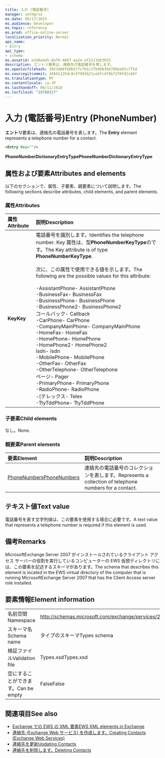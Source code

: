 ```yaml
---
title: 入力 (電話番号)
manager: sethgros
ms.date: 09/17/2015
ms.audience: Developer
ms.topic: reference
ms.prod: office-online-server
localization_priority: Normal
api_name:
- Entry
api_type:
- schema
ms.assetid: e3d0a4d5-8af8-4607-aa2e-ef3111b63b55
description: エントリ要素は、連絡先の電話番号を表します。
ms.openlocfilehash: 3953488fb0b57fcf01c2fb99039478bbe03c7f5d
ms.sourcegitcommit: 34041125dc8c5f993b21cebfc4f8b72f0fd2cb6f
ms.translationtype: MT
ms.contentlocale: ja-JP
ms.lasthandoff: 06/11/2018
ms.locfileid: "19760317"
---
```

# <a name="entry-phonenumber"></a><span data-ttu-id="feda6-103">入力 (電話番号)</span><span class="sxs-lookup"><span data-stu-id="feda6-103">Entry (PhoneNumber)</span></span>

<span data-ttu-id="feda6-104">**エントリ**要素は、連絡先の電話番号を表します。</span><span class="sxs-lookup"><span data-stu-id="feda6-104">The **Entry** element represents a telephone number for a contact.</span></span> 
  
```xml
<Entry Key=""/>
```

 <span data-ttu-id="feda6-105">**PhoneNumberDictionaryEntryType**</span><span class="sxs-lookup"><span data-stu-id="feda6-105">**PhoneNumberDictionaryEntryType**</span></span>
## <a name="attributes-and-elements"></a><span data-ttu-id="feda6-106">属性および要素</span><span class="sxs-lookup"><span data-stu-id="feda6-106">Attributes and elements</span></span>

<span data-ttu-id="feda6-107">以下のセクションで、属性、子要素、親要素について説明します。</span><span class="sxs-lookup"><span data-stu-id="feda6-107">The following sections describe attributes, child elements, and parent elements.</span></span>
  
### <a name="attributes"></a><span data-ttu-id="feda6-108">属性</span><span class="sxs-lookup"><span data-stu-id="feda6-108">Attributes</span></span>

|<span data-ttu-id="feda6-109">**属性**</span><span class="sxs-lookup"><span data-stu-id="feda6-109">**Attribute**</span></span>|<span data-ttu-id="feda6-110">**説明**</span><span class="sxs-lookup"><span data-stu-id="feda6-110">**Description**</span></span>|
|:-----|:-----|
|<span data-ttu-id="feda6-111">**Key**</span><span class="sxs-lookup"><span data-stu-id="feda6-111">**Key**</span></span> <br/> | <span data-ttu-id="feda6-112">電話番号を識別します。</span><span class="sxs-lookup"><span data-stu-id="feda6-112">Identifies the telephone number.</span></span> <span data-ttu-id="feda6-113">Key 属性は、型**PhoneNumberKeyType**のです。</span><span class="sxs-lookup"><span data-stu-id="feda6-113">The Key attribute is of type **PhoneNumberKeyType**.</span></span><br/><br/> <span data-ttu-id="feda6-114">次に、この属性で使用できる値を示します。</span><span class="sxs-lookup"><span data-stu-id="feda6-114">The following are the possible values for this attribute:</span></span><br/><br/><span data-ttu-id="feda6-115">-AssistantPhone</span><span class="sxs-lookup"><span data-stu-id="feda6-115">-  AssistantPhone</span></span>  <br/><span data-ttu-id="feda6-116">-BusinessFax</span><span class="sxs-lookup"><span data-stu-id="feda6-116">-  BusinessFax</span></span>  <br/><span data-ttu-id="feda6-117">-BusinessPhone</span><span class="sxs-lookup"><span data-stu-id="feda6-117">-  BusinessPhone</span></span>  <br/><span data-ttu-id="feda6-118">-BusinessPhone2</span><span class="sxs-lookup"><span data-stu-id="feda6-118">-  BusinessPhone2</span></span>  <br/><span data-ttu-id="feda6-119">コールバック</span><span class="sxs-lookup"><span data-stu-id="feda6-119">-  Callback</span></span>  <br/><span data-ttu-id="feda6-120">-CarPhone</span><span class="sxs-lookup"><span data-stu-id="feda6-120">-  CarPhone</span></span>  <br/><span data-ttu-id="feda6-121">-CompanyMainPhone</span><span class="sxs-lookup"><span data-stu-id="feda6-121">-  CompanyMainPhone</span></span>  <br/><span data-ttu-id="feda6-122">-HomeFax</span><span class="sxs-lookup"><span data-stu-id="feda6-122">-  HomeFax</span></span>  <br/><span data-ttu-id="feda6-123">-HomePhone</span><span class="sxs-lookup"><span data-stu-id="feda6-123">-  HomePhone</span></span>  <br/><span data-ttu-id="feda6-124">-HomePhone2</span><span class="sxs-lookup"><span data-stu-id="feda6-124">-  HomePhone2</span></span>  <br/><span data-ttu-id="feda6-125">Isdn</span><span class="sxs-lookup"><span data-stu-id="feda6-125">-  Isdn</span></span>  <br/><span data-ttu-id="feda6-126">-MobilePhone</span><span class="sxs-lookup"><span data-stu-id="feda6-126">-  MobilePhone</span></span>  <br/><span data-ttu-id="feda6-127">-OtherFax</span><span class="sxs-lookup"><span data-stu-id="feda6-127">-  OtherFax</span></span>  <br/><span data-ttu-id="feda6-128">-OtherTelephone</span><span class="sxs-lookup"><span data-stu-id="feda6-128">-  OtherTelephone</span></span>  <br/><span data-ttu-id="feda6-129">ページ</span><span class="sxs-lookup"><span data-stu-id="feda6-129">-  Pager</span></span>  <br/><span data-ttu-id="feda6-130">-PrimaryPhone</span><span class="sxs-lookup"><span data-stu-id="feda6-130">-  PrimaryPhone</span></span>  <br/><span data-ttu-id="feda6-131">-RadioPhone</span><span class="sxs-lookup"><span data-stu-id="feda6-131">-  RadioPhone</span></span>  <br/><span data-ttu-id="feda6-132">-[テレックス</span><span class="sxs-lookup"><span data-stu-id="feda6-132">-  Telex</span></span>  <br/><span data-ttu-id="feda6-133">-TtyTddPhone</span><span class="sxs-lookup"><span data-stu-id="feda6-133">-  TtyTddPhone</span></span>  <br/> |
   
### <a name="child-elements"></a><span data-ttu-id="feda6-134">子要素</span><span class="sxs-lookup"><span data-stu-id="feda6-134">Child elements</span></span>

<span data-ttu-id="feda6-135">なし。</span><span class="sxs-lookup"><span data-stu-id="feda6-135">None.</span></span>
  
### <a name="parent-elements"></a><span data-ttu-id="feda6-136">親要素</span><span class="sxs-lookup"><span data-stu-id="feda6-136">Parent elements</span></span>

|<span data-ttu-id="feda6-137">**要素**</span><span class="sxs-lookup"><span data-stu-id="feda6-137">**Element**</span></span>|<span data-ttu-id="feda6-138">**説明**</span><span class="sxs-lookup"><span data-stu-id="feda6-138">**Description**</span></span>|
|:-----|:-----|
|[<span data-ttu-id="feda6-139">PhoneNumbers</span><span class="sxs-lookup"><span data-stu-id="feda6-139">PhoneNumbers</span></span>](phonenumbers.md) <br/> |<span data-ttu-id="feda6-140">連絡先の電話番号のコレクションを表します。</span><span class="sxs-lookup"><span data-stu-id="feda6-140">Represents a collection of telephone numbers for a contact.</span></span>  <br/> |
   
## <a name="text-value"></a><span data-ttu-id="feda6-141">テキスト値</span><span class="sxs-lookup"><span data-stu-id="feda6-141">Text value</span></span>

<span data-ttu-id="feda6-142">電話番号を表す文字列値は、この要素を使用する場合に必要です。</span><span class="sxs-lookup"><span data-stu-id="feda6-142">A text value that represents a telephone number is required if this element is used.</span></span>
  
## <a name="remarks"></a><span data-ttu-id="feda6-143">備考</span><span class="sxs-lookup"><span data-stu-id="feda6-143">Remarks</span></span>

<span data-ttu-id="feda6-144">MicrosoftExchange Server 2007 がインストールされているクライアント アクセス サーバーの役割を実行しているコンピューターの EWS 仮想ディレクトリには、この要素を記述するスキーマがあります。</span><span class="sxs-lookup"><span data-stu-id="feda6-144">The schema that describes this element is located in the EWS virtual directory of the computer that is running MicrosoftExchange Server 2007 that has the Client Access server role installed.</span></span>
  
## <a name="element-information"></a><span data-ttu-id="feda6-145">要素情報</span><span class="sxs-lookup"><span data-stu-id="feda6-145">Element information</span></span>

|||
|:-----|:-----|
|<span data-ttu-id="feda6-146">名前空間</span><span class="sxs-lookup"><span data-stu-id="feda6-146">Namespace</span></span>  <br/> |http://schemas.microsoft.com/exchange/services/2006/types  <br/> |
|<span data-ttu-id="feda6-147">スキーマ名</span><span class="sxs-lookup"><span data-stu-id="feda6-147">Schema name</span></span>  <br/> |<span data-ttu-id="feda6-148">タイプのスキーマ</span><span class="sxs-lookup"><span data-stu-id="feda6-148">Types schema</span></span>  <br/> |
|<span data-ttu-id="feda6-149">検証ファイル</span><span class="sxs-lookup"><span data-stu-id="feda6-149">Validation file</span></span>  <br/> |<span data-ttu-id="feda6-150">Types.xsd</span><span class="sxs-lookup"><span data-stu-id="feda6-150">Types.xsd</span></span>  <br/> |
|<span data-ttu-id="feda6-151">空にすることができます。</span><span class="sxs-lookup"><span data-stu-id="feda6-151">Can be empty</span></span>  <br/> |<span data-ttu-id="feda6-152">False</span><span class="sxs-lookup"><span data-stu-id="feda6-152">False</span></span>  <br/> |
   
## <a name="see-also"></a><span data-ttu-id="feda6-153">関連項目</span><span class="sxs-lookup"><span data-stu-id="feda6-153">See also</span></span>

- [<span data-ttu-id="feda6-154">Exchange での EWS の XML 要素</span><span class="sxs-lookup"><span data-stu-id="feda6-154">EWS XML elements in Exchange</span></span>](ews-xml-elements-in-exchange.md)
- [<span data-ttu-id="feda6-155">連絡先 (Exchange Web サービス) を作成します。</span><span class="sxs-lookup"><span data-stu-id="feda6-155">Creating Contacts (Exchange Web Services)</span></span>](http://msdn.microsoft.com/library/4845917e-70d1-481c-bbd7-011ec6571789%28Office.15%29.aspx) 
- [<span data-ttu-id="feda6-156">連絡先を更新</span><span class="sxs-lookup"><span data-stu-id="feda6-156">Updating Contacts</span></span>](http://msdn.microsoft.com/library/9a865953-b94a-4229-b632-2dee433314be%28Office.15%29.aspx)  
- [<span data-ttu-id="feda6-157">連絡先を削除します。</span><span class="sxs-lookup"><span data-stu-id="feda6-157">Deleting Contacts</span></span>](http://msdn.microsoft.com/library/fcc3dc84-cd3e-455e-a1a7-ae6921c9b588%28Office.15%29.aspx)

